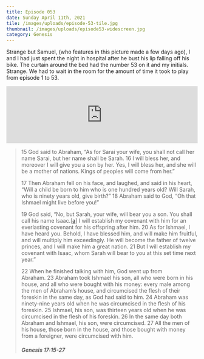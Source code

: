 ```yaml
---
title: Episode 053
date: Sunday April 11th, 2021
tile: /images/uploads/episode-53-tile.jpg
thumbnail: /images/uploads/episode53-widescreen.jpg
category: Genesis
---
```

Strange but Samuel, (who features in this picture made a few days ago), l and I had just spent the night in hospital after he bust his lip falling off his bike.  The curtain around the bed had the number 53 on it and my initials.  Strange.   We had to wait in the room for the amount of time it took to play from episode 1 to 53.  

<iframe title="0053 - The promised son - a time for laughter" allowtransparency="true" height="150" width="100%" style="border: none; min-width: min(100%, 430px);" scrolling="no" data-name="pb-iframe-player" src="https://www.podbean.com/player-v2/?i=3suua-1004d40-pb&from=pb6admin&download=1&share=1&download=1&rtl=0&fonts=Arial&skin=1&btn-skin=7"></iframe>

<!--StartFragment-->

> 15 God said to Abraham, “As for Sarai your wife, you shall not call her name Sarai, but her name shall be Sarah. 16 I will bless her, and moreover I will give you a son by her. Yes, I will bless her, and she will be a mother of nations. Kings of peoples will come from her.”
>
> 17 Then Abraham fell on his face, and laughed, and said in his heart, “Will a child be born to him who is one hundred years old? Will Sarah, who is ninety years old, give birth?” 18 Abraham said to God, “Oh that Ishmael might live before you!”
>
> 19 God said, “No, but Sarah, your wife, will bear you a son. You shall call his name Isaac.[[a](https://www.biblegateway.com/passage/?search=GENESIS+17%3A15-27&version=weB#fen-WEB-417a "See footnote a")] I will establish my covenant with him for an everlasting covenant for his offspring after him. 20 As for Ishmael, I have heard you. Behold, I have blessed him, and will make him fruitful, and will multiply him exceedingly. He will become the father of twelve princes, and I will make him a great nation. 21 But I will establish my covenant with Isaac, whom Sarah will bear to you at this set time next year.”
>
> 22 When he finished talking with him, God went up from Abraham. 23 Abraham took Ishmael his son, all who were born in his house, and all who were bought with his money: every male among the men of Abraham’s house, and circumcised the flesh of their foreskin in the same day, as God had said to him. 24 Abraham was ninety-nine years old when he was circumcised in the flesh of his foreskin. 25 Ishmael, his son, was thirteen years old when he was circumcised in the flesh of his foreskin. 26 In the same day both Abraham and Ishmael, his son, were circumcised. 27 All the men of his house, those born in the house, and those bought with money from a foreigner, were circumcised with him.
>
> ##### Genesis 17:15-27

<!--EndFragment-->